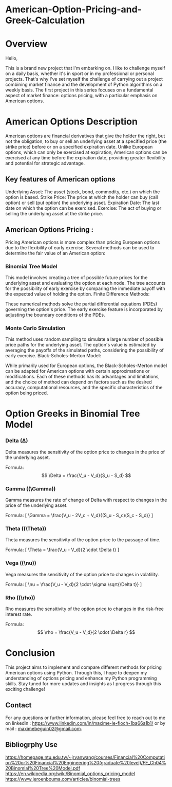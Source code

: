 # American-Option-Pricing-and-Greek-Calculation

# Overview

Hello,

This is a brand new project that I'm embarking on. I like to challenge myself on a daily basis, whether it's in sport or in my professional or personal projects. That's why I've set myself the challenge of carrying out a project combining market finance and the development of Python algorithms on a weekly basis.
The first project in this series focuses on a fundamental aspect of market finance: options pricing, with a particular emphasis on American options.

# American Options Description

American options are financial derivatives that give the holder the right, but not the obligation, to buy or sell an underlying asset at a specified price (the strike price) before or on a specified expiration date. Unlike European options, which can only be exercised at expiration, American options can be exercised at any time before the expiration date, providing greater flexibility and potential for strategic advantage.

## Key features of American options

Underlying Asset: The asset (stock, bond, commodity, etc.) on which the option is based.
Strike Price: The price at which the holder can buy (call option) or sell (put option) the underlying asset.
Expiration Date: The last date on which the option can be exercised.
Exercise: The act of buying or selling the underlying asset at the strike price.

## American Options Pricing : 

Pricing American options is more complex than pricing European options due to the flexibility of early exercise. Several methods can be used to determine the fair value of an American option:

### Binomial Tree Model

This model involves creating a tree of possible future prices for the underlying asset and evaluating the option at each node.
The tree accounts for the possibility of early exercise by comparing the immediate payoff with the expected value of holding the option.
Finite Difference Methods:

These numerical methods solve the partial differential equations (PDEs) governing the option's price.
The early exercise feature is incorporated by adjusting the boundary conditions of the PDEs.

### Monte Carlo Simulation

This method uses random sampling to simulate a large number of possible price paths for the underlying asset.
The option's value is estimated by averaging the payoffs of the simulated paths, considering the possibility of early exercise.
Black-Scholes-Merton Model:

While primarily used for European options, the Black-Scholes-Merton model can be adapted for American options with certain approximations or modifications.
Each of these methods has its advantages and limitations, and the choice of method can depend on factors such as the desired accuracy, computational resources, and the specific characteristics of the option being priced.

# Option Greeks in Binomial Tree Model

### Delta (Δ)

Delta measures the sensitivity of the option price to changes in the price of the underlying asset.

Formula: $$ \Delta = \frac{V_u - V_d}{S_u - S_d} $$

### Gamma (\(\Gamma\))

Gamma measures the rate of change of Delta with respect to changes in the price of the underlying asset.

Formula:
\[ \Gamma = \frac{V_u - 2V_c + V_d}{(S_u - S_c)(S_c - S_d)} \]

### Theta (\(\Theta\))

Theta measures the sensitivity of the option price to the passage of time.

Formula:
\[ \Theta = \frac{V_u - V_d}{2 \cdot \Delta t} \]

### Vega (\(\nu\))

Vega measures the sensitivity of the option price to changes in volatility.

Formula:
\[ \nu = \frac{V_u - V_d}{2 \cdot \sigma \sqrt{\Delta t}} \]

### Rho (\(\rho\))

Rho measures the sensitivity of the option price to changes in the risk-free interest rate.

Formula:
$$ \rho = \frac{V_u - V_d}{2 \cdot \Delta r} $$


# Conclusion

This project aims to implement and compare different methods for pricing American options using Python. Through this, I hope to deepen my understanding of options pricing and enhance my Python programming skills. Stay tuned for more updates and insights as I progress through this exciting challenge!

## Contact
For any questions or further information, please feel free to reach out to me on linkedin : https://www.linkedin.com/in/maxime-le-floch-1ba66a1b1/ or by mail : maximebeguin02@gmail.com.

## Bibliogrphy Use 

https://homepage.ntu.edu.tw/~jryanwang/courses/Financial%20Computation%20or%20Financial%20Engineering%20(graduate%20level)/FE_Ch04%20Binomial%20Tree%20Model.pdf
https://en.wikipedia.org/wiki/Binomial_options_pricing_model
https://www.jeroenbouma.com/articles/binomial-trees
